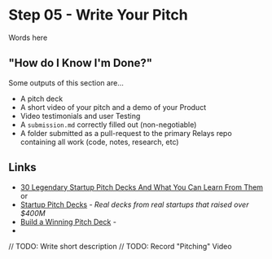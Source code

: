# Step 05 - Write Your Pitch

Words here

## "How do I Know I'm Done?"

Some outputs of this section are...

* A pitch deck
* A short video of your pitch and a demo of your Product
* Video testimonials and user Testing
* A `submission.md` correctly filled out (non-negotiable)
* A folder submitted as a pull-request to the primary Relays repo containing all work (code, notes, research, etc)

## Links
* [30 Legendary Startup Pitch Decks And What You Can Learn From Them](https://piktochart.com/blog/startup-pitch-decks-what-you-can-learn/)
or
* [Startup Pitch Decks](https://www.cirrusinsight.com/blog/startup-pitch-decks) - _Real decks from real startups that raised over $400M_
* [Build a Winning Pitch Deck](https://basetemplates.com/pitch-deck-guide) -
*

// TODO: Write short description
// TODO: Record "Pitching" Video
